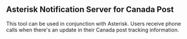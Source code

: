 Asterisk Notification Server for Canada Post
----------------------------------------------

This tool can be used in conjunction with Asterisk. Users receive phone calls when there's an update in their Canada post tracking information.

